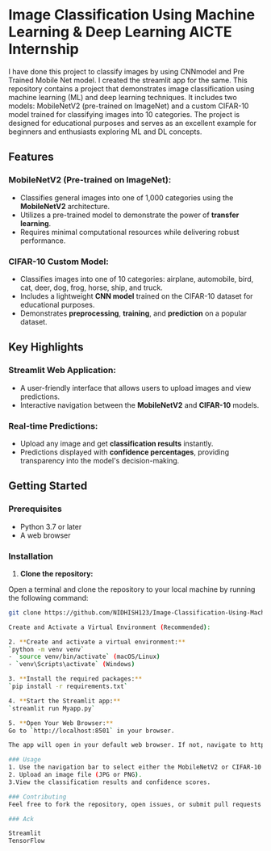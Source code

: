 # Image Classification Using Machine Learning & Deep Learning AICTE Internship

I have done this project to classify images by using CNNmodel and Pre Trained Mobile Net model. I created the streamlit app for the same.
This repository contains a project that demonstrates image classification using machine learning (ML) and deep learning techniques. It includes two models: MobileNetV2 (pre-trained on ImageNet) and a custom CIFAR-10 model trained for classifying images into 10 categories. The project is designed for educational purposes and serves as an excellent example for beginners and enthusiasts exploring ML and DL concepts.

## Features

### MobileNetV2 (Pre-trained on ImageNet):
- Classifies general images into one of 1,000 categories using the **MobileNetV2** architecture.
- Utilizes a pre-trained model to demonstrate the power of **transfer learning**.
- Requires minimal computational resources while delivering robust performance.

### CIFAR-10 Custom Model:
- Classifies images into one of 10 categories: airplane, automobile, bird, cat, deer, dog, frog, horse, ship, and truck.
- Includes a lightweight **CNN model** trained on the CIFAR-10 dataset for educational purposes.
- Demonstrates **preprocessing**, **training**, and **prediction** on a popular dataset.

## Key Highlights

### Streamlit Web Application:
- A user-friendly interface that allows users to upload images and view predictions.
- Interactive navigation between the **MobileNetV2** and **CIFAR-10** models.

### Real-time Predictions:
- Upload any image and get **classification results** instantly.
- Predictions displayed with **confidence percentages**, providing transparency into the model's decision-making.

## Getting Started

### Prerequisites

- Python 3.7 or later
- A web browser

### Installation

1. **Clone the repository:**
   
 Open a terminal and clone the repository to your local machine by running the following command:

   ```bash
   git clone https://github.com/NIDHISH123/Image-Classification-Using-Machine-Learning-Deep-Learning-AICTE-Internship

Create and Activate a Virtual Environment (Recommended):

2. **Create and activate a virtual environment:**
 `python -m venv venv`  
   - `source venv/bin/activate` (macOS/Linux)  
   - `venv\Scripts\activate` (Windows)

3. **Install the required packages:**
`pip install -r requirements.txt`

4. **Start the Streamlit app:**
   `streamlit run Myapp.py`

5. **Open Your Web Browser:**
 Go to `http://localhost:8501` in your browser.

The app will open in your default web browser. If not, navigate to http://localhost:8501

### Usage
1. Use the navigation bar to select either the MobileNetV2 or CIFAR-10 model.
2. Upload an image file (JPG or PNG).
3.View the classification results and confidence scores.

### Contributing
Feel free to fork the repository, open issues, or submit pull requests to contribute to the project.

### Ack

Streamlit
TensorFlow
